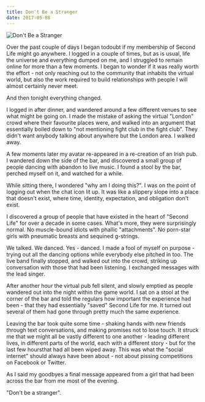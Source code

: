 ```yaml
---
title: Don't Be a Stranger
date: 2017-05-08
---
```


![Don't Be a Stranger](https://source.unsplash.com/dUPDhdeCN84/1600x900)

Over the past couple of days I began todoubt if my membership of Second Life might go anywhere. I logged in a couple of times, but as is usual, life the universe and everything dumped on me, and I struggled to remain online for more than a few moments. I began to wonder if it was really worth the effort - not only reaching out to the community that inhabits the virtual world, but also the work required to build relationships with people I will almost certainly never meet.

And then tonight everything changed.

I logged in after dinner, and wandered around a few different venues to see what might be going on. I made the mistake of asking the virtual "London" crowd where their favourite places were, and walked into an argument that essentially boiled down to "not mentioning fight club in the fight club". They didn't want anybody talking about anywhere but the London area. I walked away.

A few moments later my avatar re-appeared in a re-creation of an Irish pub. I wandered down the side of the bar, and discovered a small group of people dancing with abandon to live music. I found a stool by the bar, perched myself on it, and watched for a while.

While sitting there, I wondered "why am I doing this?". I was on the point of logging out when the chat icon lit up. It was like a slippery slope into a place that doesn't exist, where time, identity, expectation, and obligation don't exist.

I discovered a group of people that have existed in the heart of "Second Life" for over a decade in some cases. What's more, they were surprisingly normal. No muscle-bound idiots with phallic "attachments". No porn-star girls with pneumatic breasts and sequined g-strings.

We talked. We danced. Yes - danced. I made a fool of myself on purpose - trying out all the dancing options while everybody else pitched in too. The live band finally stopped, and walked out into the crowd, striking up conversation with those that had been listening. I exchanged messages with the lead singer.

After another hour the virtual pub fell silent, and slowly emptied as people wandered out into the night within the game world. I sat on a stool at the corner of the bar and told the regulars how important the experience had been - that they had essentially "saved" Second Life for me. It turned out several of them had gone through pretty much the same experience.

Leaving the bar took quite some time - shaking hands with new friends through text conversations, and making promises not to lose touch. It struck me that we might all be vastly different to one another - leading different lives, in different parts of the world, each with a different story - but for the last few hoursthat had all been wiped away. This was what the "social internet" should always have been about - not about pissing competitions on Facebook or Twitter.

As I said my goodbyes a final message appeared from a girl that had been across the bar from me most of the evening.

"Don't be a stranger".